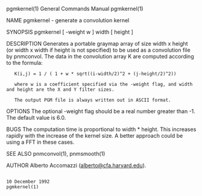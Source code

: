 pgmkernel(1)                                                                             General Commands Manual                                                                             pgmkernel(1)

NAME
       pgmkernel - generate a convolution kernel

SYNOPSIS
       pgmkernel [ -weight w ] width [ height ]

DESCRIPTION
       Generates  a  portable  graymap array of size width x height (or width x width if height is not specified) to be used as a convolution file by pnmconvol.  The data in the convolution array K are
       computed according to the formula:

       K(i,j) = 1 / ( 1 + w * sqrt((i-width/2)^2 + (j-height/2)^2))

       where w is a coefficient specified via the -weight flag, and width and height are the X and Y filter sizes.

       The output PGM file is always written out in ASCII format.

OPTIONS
       The optional -weight flag should be a real number greater than -1.  The default value is 6.0.

BUGS
       The computation time is proportional to width * height.  This increases rapidly with the increase of the kernel size.  A better approach could be using a FFT in these cases.

SEE ALSO
       pnmconvol(1), pnmsmooth(1)

AUTHOR
       Alberto Accomazzi (alberto@cfa.harvard.edu).

                                                                                             10 December 1992                                                                                pgmkernel(1)

